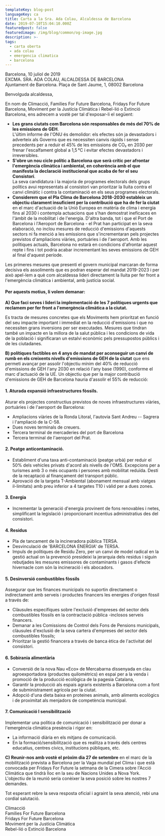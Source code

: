 ```yaml
---
templateKey: blog-post
languageKey: ca
title: Carta a la Sra. Ada Colau, Alcaldessa de Barcelona
date: 2019-07-10T15:04:10.000Z
featuredpost: false
featuredimage: /img/blog/common/og-image.jpg
description: >-
tags:
  - carta oberta
  - ada colau
  - emergencia climatica
  - barcelona
---
```


Barcelona, 10 juliol de 2019  
EXCMA. SRA. ADA COLAU, ALCALDESSA DE BARCELONA  
Ajuntament de Barcelona. Plaça de Sant Jaume, 1, 08002 Barcelona  

Benvolguda alcaldessa,

En nom de Climacció, Families For Future Barcelona, Fridays For Future Barcelona, Moviment per la Justícia Climàtica i Rebel-lió o Extinció Barcelona, ens adrecem a vostè per tal d'exposar-li el següent:

- **Les grans ciutats com Barcelona són responsables de més del 70% de les emissions de GEH**.  
  L'últim informe de l'ONU és demolidor: els efectes són ja devastadors i adverteix als Governs que es necessiten canvis ràpids i sense precedents per a reduir el 45% de les emissions de CO₂  en 2030  per frenar l'escalfament global a 1,5 °C i evitar efectes devastadors i irreversibles.
- **S'obre un nou cicle polític a Barcelona que serà crític per afrontar l'emergència climàtica i ambiental, en coherència amb el que manifesta la declaració institucional que acaba de  fer el seu Consistori**.  
  La seva candidatura i la majoria de programes electorals dels grups polítics avui representats al consistori van prioritzar la lluita contra el canvi climàtic i contra la contaminació en els seus programes electorals.  
- **Considerem que el Pla Clima de Barcelona 2018-2030 estableix un objectiu clarament insuficient per la contribució que ha de fer la ciutat**  
  en el marc d'actuació de la Unió Europea en matèria de clima i energia fins al 2030 i contempla actuacions que s'han demostrat ineficaces en l'àmbit de la mobilitat i de l'energia.  D'altra banda, tot i que el Port de Barcelona i l'Aeroport de Barcelona - el Prat han participat en la seva elaboració, no inclou mesures de reducció d'emissions d'aquests sectors ni fa menció a les emissions que s'incrementaran pels projectes previstos d'ampliacions viàries, portuàries i de l'aeroport. Amb les polítiques actuals,  Barcelona no estarà en condicions d'afrontar aquest repte i fins i tot podria acabar incrementant les seves emissions de GEH al final d'aquest període.

Les primeres mesures que presenti el govern municipal marcaran de forma decisiva els assoliments que es podran esperar del mandat 2019-2023 i per això apel-lem a què com alcaldessa lideri directament la lluita per fer front a l'emergència climàtica i ambiental, amb justícia social.

#### Per aquests motius, li volem demanar:  

**A) Que  faci seves i lideri la implementació de les 7 polítiques urgents que reclamem per fer front a l'emergència climàtica a la ciutat.**

Es tracta de mesures concretes que els Moviments hem prioritzat en funció del seu impacte important i immediat en la reducció d'emissions i que no necessiten grans inversions per ser executades. Mesures que tindran també un impacte en la millora de la salut pública i les condicions de vida de la població i significaran un estalvi econòmic pels pressupostos públics i de les ciutadanes.

**B) polítiques factibles en 4 anys de mandat per aconseguir un canvi de rumb en els creixents nivells d'emissions de GEH de la ciutat** que ens permeti avançar per assolir l'objectiu mínim del 40% de reducció d'emissions de GEH l'any 2030 en relació l'any base (1990), conforme el marc d'actuació de la UE. Un objectiu que per la major contribució d'emissions de GEH de Barcelona hauria d'assolir el 55% de reducció:

#### 1\. Aturada expansió infraestructures fòssils.

Aturar els projectes constructius previstos de noves infraestructures viàries, portuàries i de l'aeroport de Barcelona:

-   Ampliacions viàries de la Ronda Litoral, l'autovia Sant Andreu -- Sagrera i l'ampliació de la C-58.
-   Dues noves terminals de creuers.
-   Tercera terminal de mercaderies del port de Barcelona
-   Tercera terminal de l'aeroport del Prat.

#### 2\. Peatge anticontaminació.

-   Establiment d'una taxa anti-contaminació (peatge urbà) per reduir el 50% dels vehicles privats d'acord als nivells de l'OMS. Excepcions per a turismes amb 3 o més ocupants i persones amb mobilitat reduïda. Destí de la recaptació al finançament del transport públic.
-   Aprovació de la targeta T-Ambiental (abonament mensual amb viatges il-limitats) amb preu inferior a 4 targetes T10 i vàlid per a dues zones.

#### 3\. Energia

-   Incrementar la generació d'energia provinent de fons renovables i netes, simplificant la legislació i proporcionant incentius administratius des del consistori.

#### 4\. Residus

-   Pla de tancament de la incineradora pública TERSA.
-   Desvinculació de 'BARCELONA ENERGIA' de TERSA.
-   Impuls de polítiques de Residu Zero, per un canvi de model radical en la gestió actual on la prevenció presideixi la jerarquia dels residus i siguin rebutjades les mesures emissores de contaminants i gasos d'efecte hivernacle com són la incineració i els abocadors.

#### 5\. Desinversió combustibles fòssils

Assegurar que les finances municipals no suportin directament o indirectament amb serveis i productes financers les energies d'origen fòssil a través de:

-   Clàusules específiques sobre l'exclusió d'empreses del sector dels combustibles fòssils en la contractació pública -inclosos serveis financers.
-   Demanar a les Comissions de Control dels Fons de Pensions municipals, clàusules d'exclusió de la seva cartera d'empreses del sector dels combustibles fòssils;
-   Prioritzar la gestió financera a través de banca ètica de l'activitat del consistori.

#### 6\. Sobirania alimentària

-   Conversió de la nova Nau «Eco» de Mercabarna dissenyada en clau agroexportadora (productes quilomètrics) en espai per a la venda i promoció de la producció ecològica de la pagesia Catalana,
-   Garantir la producció als espais agraris existents a Barcelona com a font de subministrament agrícola per la ciutat.
-   Adopció d'una dieta baixa en proteines animals, amb aliments ecològics i de proximitat als menjadors de competència municipal.  

#### 7\. Comunicació I sensibilització

Implementar una política de comunicació i sensibilització per donar a l'emergència climàtica presència i rigor en:

-   La informació diària en els mitjans de comunicació.
-   En la formació/sensibilització que es realitza a través dels centres educatius, centres cívics, institucions públiques, etc.

**C)  Reunir-nos amb vostè el pròxim dia 27 de setembre** en el marc de la mobilització prevista a Barcelona per la Vaga mundial pel Clima i que està convocada per Fridays For Future la setmana de la Cimera sobre l'Acció Climàtica que tindrà lloc en la seu de Nacions Unides a Nova York. L'objectiu de la reunió seria conèixer la seva posició sobre les nostres 7 demandes.

Tot esperant rebre la seva resposta oficial i agraint la seva atenció, rebi una cordial salutació.

Climacció  
Families For Future Barcelona  
Fridays For Future Barcelona  
Moviment per la Justícia Climàtica  
Rebel-lió o Extinció Barcelona
